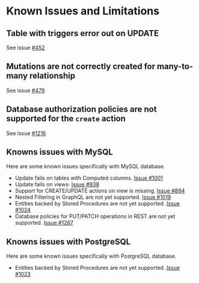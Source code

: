 # Known Issues and Limitations

## Table with triggers error out on UPDATE

See issue [#452](https://github.com/Azure/data-api-builder/issues/452)

## Mutations are not correctly created for many-to-many relationship

See issue [#479](https://github.com/Azure/data-api-builder/issues/479)

## Database authorization policies are not supported for the `create` action

See issue [#1216](https://github.com/Azure/data-api-builder/issues/1216)
## Knowns issues with MySQL 
Here are some known issues specifically with MySQL database. 
- Update fails on tables with Computed columns. [Issue #1001](https://github.com/Azure/data-api-builder/issues/1001)
- Update fails on views· [Issue #938](https://github.com/Azure/data-api-builder/issues/938)
- Support for CREATE/UPDATE actions on view is missing. [Issue #894](https://github.com/Azure/data-api-builder/issues/894)
- Nested Filtering in GraphQL are not yet supported. [Issue #1019](https://github.com/Azure/data-api-builder/issues/1019)
- Entities backed by Stored Procedures are not yet supported. [Issue #1024](https://github.com/Azure/data-api-builder/issues/1024)
- Database policies for PUT/PATCH operations in REST are not yet supported. [Issue #1267](https://github.com/Azure/data-api-builder/issues/1267)

## Knowns issues with PostgreSQL
Here are some known issues specifically with PostgreSQL database.
- Entities backed by Stored Procedures are not yet supported. [Issue #1023](https://github.com/Azure/data-api-builder/issues/1023)
